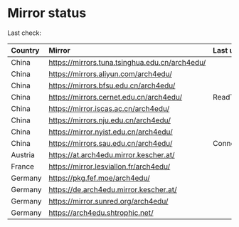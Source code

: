 <script src="./time.js"></script>
# Mirror status
Last check: <script type="text/javascript">localize(1749029251.731149);</script>

|Country|Mirror|Last update|
|:------|:-----|:----------|
|China|https://mirrors.tuna.tsinghua.edu.cn/arch4edu/|<script type="text/javascript">localize(1749020703);</script>|
|China|https://mirrors.aliyun.com/arch4edu/|<script type="text/javascript">localize(1748760430);</script>|
|China|https://mirrors.bfsu.edu.cn/arch4edu/|<script type="text/javascript">localize(1748976495);</script>|
|China|https://mirrors.cernet.edu.cn/arch4edu/|ReadTimeout|
|China|https://mirror.iscas.ac.cn/arch4edu/|<script type="text/javascript">localize(1749020703);</script>|
|China|https://mirrors.nju.edu.cn/arch4edu/|<script type="text/javascript">localize(1748968881);</script>|
|China|https://mirror.nyist.edu.cn/arch4edu/|<script type="text/javascript">localize(1748976495);</script>|
|China|https://mirrors.sau.edu.cn/arch4edu/|ConnectionError|
|Austria|https://at.arch4edu.mirror.kescher.at/|<script type="text/javascript">localize(1748976495);</script>|
|France|https://mirror.lesviallon.fr/arch4edu/|<script type="text/javascript">localize(1748976495);</script>|
|Germany|https://pkg.fef.moe/arch4edu/|<script type="text/javascript">localize(1748976495);</script>|
|Germany|https://de.arch4edu.mirror.kescher.at/|<script type="text/javascript">localize(1748976495);</script>|
|Germany|https://mirror.sunred.org/arch4edu/|<script type="text/javascript">localize(1748976495);</script>|
|Germany|https://arch4edu.shtrophic.net/|<script type="text/javascript">localize(1748976495);</script>|

<script src="./tablefilter/tablefilter.js"></script>
<script src="./table.js"></script>